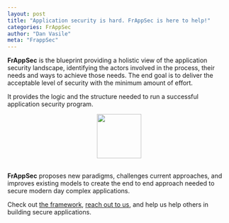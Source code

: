 ```yaml
---
layout: post
title: "Application security is hard. FrAppSec is here to help!"
categories: FrAppSec
author: "Dan Vasile"
meta: "FrappSec"
---
```


**FrAppSec** is the blueprint providing a holistic view of the application security landscape, identifying the actors involved in the process, their needs and ways to achieve those needs. The end goal is to deliver the acceptable level of security with the minimum amount of effort.

It provides the logic and the structure needed to run a successful application security program.

<div align="center">
<img src ="../../../../assets/logo frappsec.png" height="100" />
</div><br>

**FrAppSec** proposes new paradigms, challenges current approaches, and improves existing models to create the end to end approach needed to secure modern day complex applications.

Check out [the framework](/FrAppSec/), [reach out to us](https://twitter.com/frappsec), and help us help others in building secure applications.

